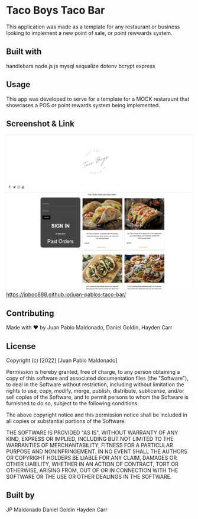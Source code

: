 # Taco Boys Taco Bar 

This application was made as a template for any restaurant or business looking to implement a new point of sale, or point rewwards system.

## Built with
handlebars 
node.js
js
mysql
sequalize
dotenv
bcrypt
express

## Usage
This app was developed to serve for a template for a MOCK restaraunt that showcases a POS or point rewards system being implemented.

## Screenshot & Link
![screenshot](./public/images/taco%20boys%20screenshot.jpg)
https://jpboo888.github.io/juan-pablos-taco-bar/

## Contributing

Made with ❤️ by Juan Pablo Maldonado, Daniel Goldin, Hayden Carr

## License

Copyright (c) [2022] [Juan Pablo Maldonado]

Permission is hereby granted, free of charge, to any person obtaining a copy
of this software and associated documentation files (the "Software"), to deal
in the Software without restriction, including without limitation the rights
to use, copy, modify, merge, publish, distribute, sublicense, and/or sell
copies of the Software, and to permit persons to whom the Software is
furnished to do so, subject to the following conditions:

The above copyright notice and this permission notice shall be included in all
copies or substantial portions of the Software.

THE SOFTWARE IS PROVIDED "AS IS", WITHOUT WARRANTY OF ANY KIND, EXPRESS OR
IMPLIED, INCLUDING BUT NOT LIMITED TO THE WARRANTIES OF MERCHANTABILITY,
FITNESS FOR A PARTICULAR PURPOSE AND NONINFRINGEMENT. IN NO EVENT SHALL THE
AUTHORS OR COPYRIGHT HOLDERS BE LIABLE FOR ANY CLAIM, DAMAGES OR OTHER
LIABILITY, WHETHER IN AN ACTION OF CONTRACT, TORT OR OTHERWISE, ARISING FROM,
OUT OF OR IN CONNECTION WITH THE SOFTWARE OR THE USE OR OTHER DEALINGS IN THE
SOFTWARE.

## Built by
JP Maldonado
Daniel Goldin
Hayden Carr
